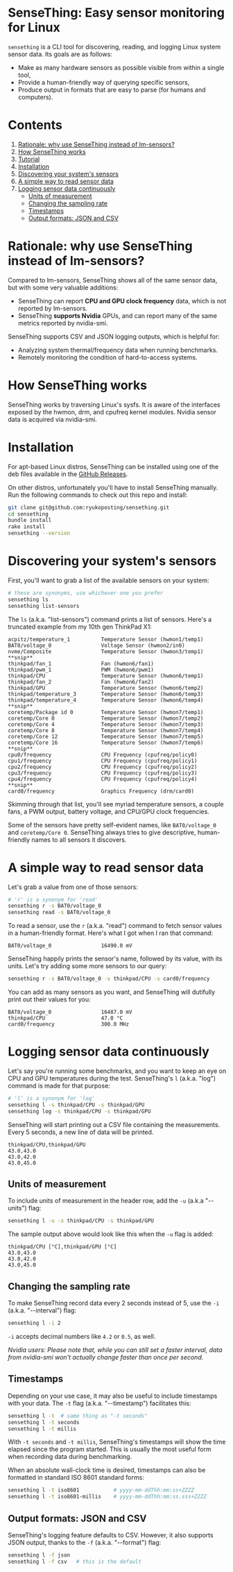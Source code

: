 # SenseThing: Easy sensor monitoring for Linux

`sensething` is a CLI tool for discovering, reading, and logging Linux system
sensor data. Its goals are as follows:

- Make as many hardware sensors as possible visible from within a single tool,
- Provide a human-friendly way of querying specific sensors,
- Produce output in formats that are easy to parse (for humans and computers).

# Contents

1. [Rationale: why use SenseThing instead of lm-sensors?](#rationale-why-use-sensething-instead-of-lm-sensors)
2. [How SenseThing works](#how-sensething-works)
3. [Tutorial](#tutorial)
4. [Installation](#installation)
5. [Discovering your system's sensors](#discovering-your-systems-sensors)
6. [A simple way to read sensor data](#a-simple-way-to-read-sensor-data)
7. [Logging sensor data continuously](#logging-sensor-data-continuously)
   - [Units of measurement](#units-of-measurement)
   - [Changing the sampling rate](#changing-the-sampling-rate)
   - [Timestamps](#timestamps)
   - [Output formats: JSON and CSV](#output-formats-json-and-csv)

# Rationale: why use SenseThing instead of lm-sensors?

Compared to lm-sensors, SenseThing shows all of the same sensor data, but with
some very valuable additions:

- SenseThing can report **CPU and GPU clock frequency** data, which is not
  reported by lm-sensors.
- SenseThing **supports Nvidia** GPUs, and can report many of the same
  metrics reported by nvidia-smi.

SenseThing supports CSV and JSON logging outputs, which is helpful for:

- Analyzing system thermal/frequency data when running benchmarks.
- Remotely monitoring the condition of hard-to-access systems.

# How SenseThing works

SenseThing works by traversing Linux's sysfs. It is aware of the interfaces
exposed by the hwmon, drm, and cpufreq kernel modules. Nvidia sensor data is
acquired via nvidia-smi.


# Installation

For apt-based Linux distros, SenseThing can be installed using one of the deb
files available in the [GitHub Releases].

On other distros, unfortunately you'll have to install SenseThing manually.
Run the following commands to check out this repo and install:

```sh
git clone git@github.com:ryukoposting/sensething.git
cd sensething
bundle install
rake install
sensething --version
```

[GitHub Releases]: https://github.com/ryukoposting/sensething/releases

# Discovering your system's sensors

First, you'll want to grab a list of the available sensors on your system:

```sh
# these are synonyms, use whichever one you prefer
sensething ls
sensething list-sensors
```

The `ls` (a.k.a. "list-sensors") command prints a list of sensors. Here's
a truncated example from my 10th gen ThinkPad X1:

```
acpitz/temperature_1          Temperature Sensor (hwmon1/temp1)
BAT0/voltage_0                Voltage Sensor (hwmon2/in0)
nvme/Composite                Temperature Sensor (hwmon3/temp1)
**snip**
thinkpad/fan_1                Fan (hwmon6/fan1)
thinkpad/pwm_1                PWM (hwmon6/pwm1)
thinkpad/CPU                  Temperature Sensor (hwmon6/temp1)
thinkpad/fan_2                Fan (hwmon6/fan2)
thinkpad/GPU                  Temperature Sensor (hwmon6/temp2)
thinkpad/temperature_3        Temperature Sensor (hwmon6/temp3)
thinkpad/temperature_4        Temperature Sensor (hwmon6/temp4)
**snip**
coretemp/Package id 0         Temperature Sensor (hwmon7/temp1)
coretemp/Core 0               Temperature Sensor (hwmon7/temp2)
coretemp/Core 4               Temperature Sensor (hwmon7/temp3)
coretemp/Core 8               Temperature Sensor (hwmon7/temp4)
coretemp/Core 12              Temperature Sensor (hwmon7/temp5)
coretemp/Core 16              Temperature Sensor (hwmon7/temp6)
**snip**
cpu0/frequency                CPU Frequency (cpufreq/policy0)
cpu1/frequency                CPU Frequency (cpufreq/policy1)
cpu2/frequency                CPU Frequency (cpufreq/policy2)
cpu3/frequency                CPU Frequency (cpufreq/policy3)
cpu4/frequency                CPU Frequency (cpufreq/policy4)
**snip**
card0/frequency               Graphics Frequency (drm/card0)
```

Skimming through that list, you'll see myriad temperature sensors, a couple
fans, a PWM output, battery voltage, and CPU/GPU clock frequencies.

Some of the sensors have pretty self-evident names, like `BAT0/voltage_0`
and `coretemp/Core 0`. SenseThing always tries to give descriptive,
human-friendly names to all sensors it discovers.

# A simple way to read sensor data

Let's grab a value from one of those sensors:

```sh
# 'r' is a synonym for 'read'
sensething r -s BAT0/voltage_0
sensething read -s BAT0/voltage_0
```

To read a sensor, use the `r` (a.k.a. "read") command to fetch sensor values
in a human-friendly format. Here's what I got when I ran that command:

```
BAT0/voltage_0                16490.0 mV
```

SenseThing happily prints the sensor's name, followed by its value, with its
units. Let's try adding some more sensors to our query:

```sh
sensething r -s BAT0/voltage_0 -s thinkpad/CPU -s card0/frequency
```

You can add as many sensors as you want, and SenseThing will dutifully print
out their values for you:

```
BAT0/voltage_0                16487.0 mV
thinkpad/CPU                  47.0 °C
card0/frequency               300.0 MHz
```

# Logging sensor data continuously

Let's say you're running some benchmarks, and you want to keep an eye on CPU
and GPU temperatures during the test. SenseThing's `l` (a.k.a. "log")
command is made for that purpose:

```sh
# 'l' is a synonym for 'log'
sensething l -s thinkpad/CPU -s thinkpad/GPU
sensething log -s thinkpad/CPU -s thinkpad/GPU
```

SenseThing will start printing out a CSV file containing the measurements.
Every 5 seconds, a new line of data will be printed.

```
thinkpad/CPU,thinkpad/GPU
43.0,43.0
43.0,42.0
43.0,45.0
```

## Units of measurement

To include units of measurement in the header row, add the `-u` (a.k.a
"--units") flag:

```sh
sensething l -u -s thinkpad/CPU -s thinkpad/GPU
```

The sample output above would look like this when the `-u` flag is added:

```
thinkpad/CPU [°C],thinkpad/GPU [°C]
43.0,43.0
43.0,42.0
43.0,45.0
```

## Changing the sampling rate

To make SenseThing record data every 2 seconds instead of 5, use the `-i`
(a.k.a. "--interval") flag:

```sh
sensething l -i 2
```

`-i` accepts decimal numbers like `4.2` or `0.5`, as well.

*Nvidia users: Please note that, while you can still set a faster interval,
data from nvidia-smi won't actually change faster than once per second.*

## Timestamps

Depending on your use case, it may also be useful to include timestamps
with your data. The `-t` flag (a.k.a. "--timestamp") facilitates this:

```sh
sensething l -t  # same thing as "-t seconds"
sensething l -t seconds
sensething l -t millis
```

With `-t seconds` and `-t millis`, SenseThing's timestamps will show the
time elapsed since the program started. This is usually the most useful
form when recording data during benchmarking.

When an absolute wall-clock time is desired, timestamps can also be
formatted in standard ISO 8601 standard forms:

```sh
sensething l -t iso8601           # yyyy-mm-ddThh:mm:ss+ZZZZ
sensething l -t iso8601-millis    # yyyy-mm-ddThh:mm:ss.sss+ZZZZ
```

## Output formats: JSON and CSV

SenseThing's logging feature defaults to CSV. However, it also supports
JSON output, thanks to the `-f` (a.k.a. "--format") flag:

```sh
sensething l -f json
sensething l -f csv   # this is the default
```
